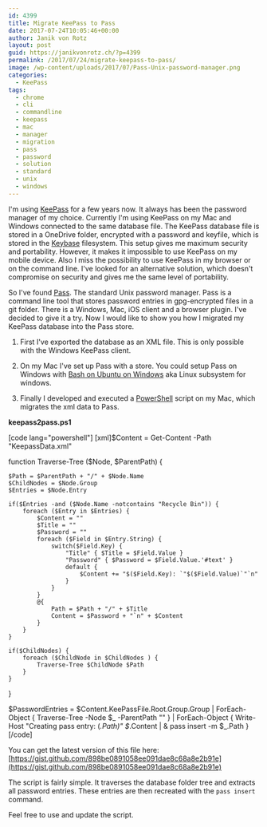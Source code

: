 ```yaml
---
id: 4399
title: Migrate KeePass to Pass
date: 2017-07-24T10:05:46+00:00
author: Janik von Rotz
layout: post
guid: https://janikvonrotz.ch/?p=4399
permalink: /2017/07/24/migrate-keepass-to-pass/
image: /wp-content/uploads/2017/07/Pass-Unix-password-manager.png
categories:
  - KeePass
tags:
  - chrome
  - cli
  - commandline
  - keepass
  - mac
  - manager
  - migration
  - pass
  - password
  - solution
  - standard
  - unix
  - windows
---
```

I'm using [KeePass](http://keepass.info/) for a few years now. It always has been the password manager of my choice. 
Currently I'm using KeePass on my Mac and Windows connected to the same database file. The KeePass database file is stored in a OneDrive folder, encrypted with a password and keyfile, which is stored in the [Keybase](https://keybase.io) filesystem. This setup gives me maximum security and portability. However, it makes it impossible to use KeePass on my mobile device. Also I miss the possibility to use KeePass in my browser or on the command line. I've looked for an alternative solution, which doesn't compromise on security and gives me the same level of portability. 

<!--more-->

So I've found [Pass](https://www.passwordstore.org/). The standard Unix password manager. Pass is a command line tool that stores password entries in gpg-encrypted files in a git folder. There is a Windows, Mac, iOS client and a browser plugin. I've decided to give it a try. Now I would like to show you how I migrated my KeePass database into the Pass store.

1. First I've exported the database as an XML file. This is only possible with the Windows KeePass client.

2. On my Mac I've set up Pass with a store. You could setup Pass on Windows with [Bash on Ubuntu on Windows](https://msdn.microsoft.com/en-us/commandline/wsl/about) aka Linux subsystem for windows.

3. Finally I developed and executed a [PowerShell](https://github.com/PowerShell/PowerShell) script on my Mac, which migrates the xml data to Pass.

**keepass2pass.ps1**

[code lang="powershell"]
[xml]$Content = Get-Content -Path "KeepassData.xml"

function Traverse-Tree ($Node, $ParentPath) {

    $Path = $ParentPath + "/" + $Node.Name
    $ChildNodes = $Node.Group
    $Entries = $Node.Entry

    if($Entries -and ($Node.Name -notcontains "Recycle Bin")) {
        foreach ($Entry in $Entries) {
            $Content = ""
            $Title = ""
            $Password = ""
            foreach ($Field in $Entry.String) {
                switch($Field.Key) {
                    "Title" { $Title = $Field.Value }
                    "Password" { $Password = $Field.Value.'#text' }
                    default {
                        $Content += "$($Field.Key): `"$($Field.Value)`"`n"
                    }
                }
            }
            @{
                Path = $Path + "/" + $Title
                Content = $Password + "`n" + $Content
            }
        }
    }

    if($ChildNodes) {
        foreach ($ChildNode in $ChildNodes ) {
            Traverse-Tree $ChildNode $Path
        }
    }
}

$PasswordEntries = $Content.KeePassFile.Root.Group.Group | ForEach-Object {
    Traverse-Tree -Node $_ -ParentPath ""
} | ForEach-Object {
    Write-Host "Creating pass entry: $($_.Path)"
    $_.Content | &amp; pass insert -m $_.Path
}
[/code]

You can get the latest version of this file here: [https://gist.github.com/898be0891058ee091dae8c68a8e2b91e](https://gist.github.com/898be0891058ee091dae8c68a8e2b91e)

The script is fairly simple. It traverses the database folder tree and extracts all password entries. These entries are then recreated with the `pass insert` command.

Feel free to use and update the script.